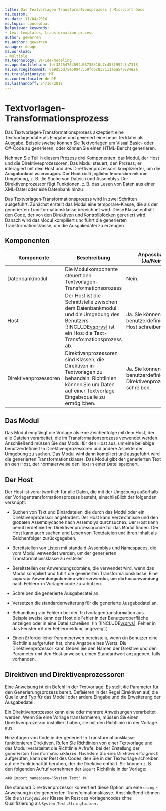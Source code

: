 ```yaml
---
title: Das Textvorlagen-Transformationsprozess | Microsoft Docs
ms.custom: ''
ms.date: 11/04/2016
ms.topic: conceptual
helpviewer_keywords:
- text templates, transformation process
author: gewarren
ms.author: gewarren
manager: douge
ms.workload:
- multiple
ms.technology: vs-ide-modeling
ms.openlocfilehash: 1ef32254764594d66738510c7c455f992d3a7318
ms.sourcegitcommit: 6a9d5bd75e50947659fd6c837111a6a547884e2a
ms.translationtype: MT
ms.contentlocale: de-DE
ms.lasthandoff: 04/16/2018
---
```

# <a name="the-text-template-transformation-process"></a>Textvorlagen-Transformationsprozess
Das Textvorlagen-Transformationsprozess akzeptiert eine Textvorlagendatei als Eingabe und generiert eine neue Textdatei als Ausgabe. Beispielsweise können Sie Textvorlagen um Visual Basic- oder C#-Code zu generieren, oder können Sie einen HTML-Bericht generieren.  
  
 Nehmen Sie Teil in diesem Prozess drei Komponenten: das Modul, der Host und die Direktivenprozessoren. Das Modul steuert, den Prozess; er interagiert mit dem Host und des Direktivenprozessors komplizierter, um die Ausgabedatei zu erzeugen. Der Host stellt jegliche Interaktion mit der Umgebung, z. B. die Suche von Dateien und Assemblys. Der Direktivenprozessor fügt Funktionen, z. B. das Lesen von Daten aus einer XML-Datei oder eine Datenbank hinzu.  
  
 Das Textvorlagen-Transformationsprozess wird in zwei Schritten ausgeführt. Zunächst erstellt das Modul eine temporäre-Klasse, die als der generierten Transformationsklasse bezeichnet wird. Diese Klasse enthält den Code, der von den Direktiven und Kontrollblöcken generiert wird. Danach wird das Modul kompiliert und führt die generierten Transformationsklasse, um die Ausgabedatei zu erzeugen.  
  
## <a name="components"></a>Komponenten  
  
|Komponente|Beschreibung|Anpassbare (Ja/Nein)|  
|---------------|-----------------|------------------------------|  
|Datenbankmodul|Die Modulkomponente steuert den Textvorlagen-Transformationsprozess|Nein.|  
|Host|Der Host ist die Schnittstelle zwischen dem Datenbankmodul und die Umgebung des Benutzers. [!INCLUDE[vsprvs](../code-quality/includes/vsprvs_md.md)] ist ein Host die Text-Transformationsprozess ab.|Ja. Sie können einen benutzerdefinierten Host schreiben.|  
|Direktivenprozessoren|Direktivenprozessoren sind Klassen, die Direktiven in Textvorlagen zu behandeln. Richtlinien können Sie um Daten auf einer Textvorlage Eingabequelle zu ermöglichen.|Ja. Sie können benutzerdefinierte Direktivenprozessoren schreiben.|  
  
## <a name="the-engine"></a>Das Modul  
 Das Modul empfängt die Vorlage als eine Zeichenfolge mit dem Host, der alle Dateien verarbeitet, die im Transformationsprozess verwendet werden. Anschließend müssen Sie das Modul für den Host aus, um eine beliebige benutzerdefinierten Direktivenprozessoren und andere Aspekte der Umgebung zu suchen. Das Modul wird dann kompiliert und ausgeführt wird die generierten Transformationsklasse. Das Modul gibt den generierten Text an den Host, der normalerweise den Text in einer Datei speichert.  
  
## <a name="the-host"></a>Der Host  
 Der Host ist verantwortlich für alle Daten, die mit der Umgebung außerhalb der Vorlagentransformationsprozess besteht, einschließlich der folgenden verknüpft:  
  
-   Suchen von Text und Binärdateien, die durch das Modul oder ein Direktivenprozessor angefordert. Der Host kann Verzeichnisse und den globalen Assemblycache nach Assemblys durchsuchen. Der Host kann benutzerdefinierten Direktivenprozessorcode für das Modul finden. Der Host kann auch suchen und Lesen von Textdateien und ihren Inhalt als Zeichenfolgen zurückgegeben.  
  
-   Bereitstellen von Listen mit standard-Assemblys und Namespaces, die vom Modul verwendet werden, um der generierten Transformationsklasse zu erstellen.  
  
-   Bereitstellen der Anwendungsdomäne, die verwendet wird, wenn das Modul kompiliert und führt die generierten Transformationsklasse. Eine separate Anwendungsdomäne wird verwendet, um die hostanwendung nach Fehlern im Vorlagencode zu schützen.  
  
-   Schreiben die generierte Ausgabedatei an.  
  
-   Versetzen die standarderweiterung für die generierte Ausgabedatei an.  
  
-   Behandlung von Fehlern bei der Textvorlagentransformation aus. Beispielsweise kann der Host die Fehler in der Benutzeroberfläche anzeigen oder in eine Datei schreiben. (In [!INCLUDE[vsprvs](../code-quality/includes/vsprvs_md.md)], Fehler in das Fenster mit der Fehlermeldung angezeigt.)  
  
-   Einen Erforderlicher Parameterwert bereitstellt, wenn ein Benutzer eine Richtlinie aufgerufen hat, ohne Angabe eines Werts. Die Direktivenprozessor kann Geben Sie den Namen der Direktive und den Parameter und den Host anweisen, einen Standardwert anzugeben, falls vorhanden.  
  
## <a name="directives-and-directive-processors"></a>Direktiven und Direktivenprozessoren  
 Eine Anweisung ist ein Befehl in der Textvorlage. Es stellt die Parameter für den Generierungsprozess bereit. Definieren in der Regel Direktiven auf, die Quelle und Typ für das Modell oder andere Eingabe und die Erweiterung der Ausgabedatei.  
  
 Ein Direktivenprozessor kann eine oder mehrere Anweisungen verarbeitet werden. Wenn Sie eine Vorlage transformieren, müssen Sie einen Direktivenprozessor installiert haben, die mit den Richtlinien in der Vorlage aus.  
  
 Hinzufügen von Code in der generierten Transformationsklasse funktionieren Direktiven. Rufen Sie Richtlinien von einer Textvorlage und das Modul verarbeitet die Richtlinie Aufrufe, bei der Erstellung der generierten Transformationsklasse. Nachdem Sie eine Direktive erfolgreich aufgerufen, kann der Rest des Codes, den Sie in der Textvorlage schreiben auf die Funktionalität beruhen, der die Direktive enthält. Sie können z. B. den folgenden Aufruf vornehmen der `import` Richtlinie in der Vorlage:  
  
 `<#@ import namespace="System.Text" #>`  
  
 Die standard Direktivenprozessor konvertiert diese Option, um eine `using` -Anweisung in der generierten Transformationsklasse. Anschließend können Sie die `StringBuilder` Klasse im Rest des Vorlagencodes ohne Qualifizierung als `System.Text.StringBuilder`.